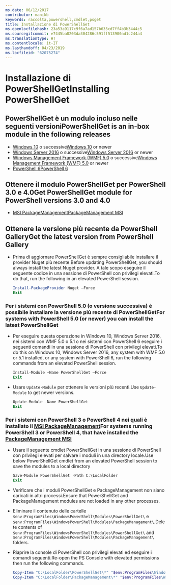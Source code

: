 ```yaml
---
ms.date: 06/12/2017
contributor: manikb
keywords: raccolta,powershell,cmdlet,psget
title: Installazione di PowerShellGet
ms.openlocfilehash: 23a53a9117c9f6a7ad157b635cd7ff4b3b3444c5
ms.sourcegitcommit: e7445ba8203da304286c591ff513900ad1c244a4
ms.translationtype: HT
ms.contentlocale: it-IT
ms.lasthandoff: 04/23/2019
ms.locfileid: "62075274"
---
```

# <a name="installing-powershellget"></a><span data-ttu-id="65092-103">Installazione di PowerShellGet</span><span class="sxs-lookup"><span data-stu-id="65092-103">Installing PowerShellGet</span></span>

## <a name="powershellget-is-an-in-box-module-in-the-following-releases"></a><span data-ttu-id="65092-104">PowerShellGet è un modulo incluso nelle seguenti versioni</span><span class="sxs-lookup"><span data-stu-id="65092-104">PowerShellGet is an in-box module in the following releases</span></span>

- <span data-ttu-id="65092-105">[Windows 10](https://www.microsoft.com/windows) o successive</span><span class="sxs-lookup"><span data-stu-id="65092-105">[Windows 10](https://www.microsoft.com/windows) or newer</span></span>
- <span data-ttu-id="65092-106">[Windows Server 2016](/windows-server/windows-server) o successive</span><span class="sxs-lookup"><span data-stu-id="65092-106">[Windows Server 2016](/windows-server/windows-server) or newer</span></span>
- <span data-ttu-id="65092-107">[Windows Management Framework (WMF) 5.0](https://www.microsoft.com/download/details.aspx?id=50395) o successive</span><span class="sxs-lookup"><span data-stu-id="65092-107">[Windows Management Framework (WMF) 5.0](https://www.microsoft.com/download/details.aspx?id=50395) or newer</span></span>
- [<span data-ttu-id="65092-108">PowerShell 6</span><span class="sxs-lookup"><span data-stu-id="65092-108">PowerShell 6</span></span>](https://github.com/PowerShell/PowerShell/releases)

## <a name="get-powershellget-module-for-powershell-versions-30-and-40"></a><span data-ttu-id="65092-109">Ottenere il modulo PowerShellGet per PowerShell 3.0 e 4.0</span><span class="sxs-lookup"><span data-stu-id="65092-109">Get PowerShellGet module for PowerShell versions 3.0 and 4.0</span></span>

- [<span data-ttu-id="65092-110">MSI PackageManagement</span><span class="sxs-lookup"><span data-stu-id="65092-110">PackageManagement MSI</span></span>](https://www.microsoft.com/download/details.aspx?id=51451)

## <a name="get-the-latest-version-from-powershell-gallery"></a><span data-ttu-id="65092-111">Ottenere la versione più recente da PowerShell Gallery</span><span class="sxs-lookup"><span data-stu-id="65092-111">Get the latest version from PowerShell Gallery</span></span>

- <span data-ttu-id="65092-112">Prima di aggiornare PowerShellGet è sempre consigliabile installare il provider Nuget più recente.</span><span class="sxs-lookup"><span data-stu-id="65092-112">Before updating PowerShellGet, you should always install the latest Nuget provider.</span></span> <span data-ttu-id="65092-113">A tale scopo eseguire il seguente codice in una sessione di PowerShell con privilegi elevati.</span><span class="sxs-lookup"><span data-stu-id="65092-113">To do that, run the following in an elevated PowerShell session.</span></span>

  ```powershell
  Install-PackageProvider Nuget –Force
  Exit
  ```

### <a name="for-systems-with-powershell-50-or-newer-you-can-install-the-latest-powershellget"></a><span data-ttu-id="65092-114">Per i sistemi con PowerShell 5.0 (o versione successiva) è possibile installare la versione più recente di PowerShellGet</span><span class="sxs-lookup"><span data-stu-id="65092-114">For systems with PowerShell 5.0 (or newer) you can install the latest PowerShellGet</span></span>

- <span data-ttu-id="65092-115">Per eseguire questa operazione in Windows 10, Windows Server 2016, nei sistemi con WMF 5.0 o 5.1 o nei sistemi con PowerShell 6 eseguire i seguenti comandi in una sessione di PowerShell con privilegi elevati.</span><span class="sxs-lookup"><span data-stu-id="65092-115">To do this on Windows 10, Windows Server 2016, any system with WMF 5.0 or 5.1 installed, or any system with PowerShell 6, run the following commands from an elevated PowerShell session.</span></span>

  ```powershell
  Install-Module –Name PowerShellGet –Force
  Exit
  ```

- <span data-ttu-id="65092-116">Usare `Update-Module` per ottenere le versioni più recenti.</span><span class="sxs-lookup"><span data-stu-id="65092-116">Use `Update-Module` to get newer versions.</span></span>

  ```powershell
  Update-Module -Name PowerShellGet
  Exit
  ```

### <a name="for-systems-running-powershell-3-or-powershell-4-that-have-installed-the-packagemanagement-msihttpswwwmicrosoftcomdownloaddetailsaspxid51451"></a><span data-ttu-id="65092-117">Per i sistemi con PowerShell 3 o PowerShell 4 nei quali è installato il [MSI PackageManagement](https://www.microsoft.com/download/details.aspx?id=51451)</span><span class="sxs-lookup"><span data-stu-id="65092-117">For systems running PowerShell 3 or PowerShell 4, that have installed the [PackageManagement MSI](https://www.microsoft.com/download/details.aspx?id=51451)</span></span>

- <span data-ttu-id="65092-118">Usare il seguente cmdlet PowerShellGet in una sessione di PowerShell con privilegi elevati per salvare i moduli in una directory locale.</span><span class="sxs-lookup"><span data-stu-id="65092-118">Use below PowerShellGet cmdlet from an elevated PowerShell session to save the modules to a local directory</span></span>

  ```powershell
  Save-Module PowerShellGet -Path C:\LocalFolder
  Exit
  ```

- <span data-ttu-id="65092-119">Verificare che i moduli PowerShellGet e PackageManagement non siano caricati in altri processi.</span><span class="sxs-lookup"><span data-stu-id="65092-119">Ensure that PowerShellGet and PackageManagement modules are not loaded in any other processes.</span></span>
- <span data-ttu-id="65092-120">Eliminare il contenuto delle cartelle `$env:ProgramFiles\WindowsPowerShell\Modules\PowerShellGet\` e `$env:ProgramFiles\WindowsPowerShell\Modules\PackageManagement\`.</span><span class="sxs-lookup"><span data-stu-id="65092-120">Delete contents of `$env:ProgramFiles\WindowsPowerShell\Modules\PowerShellGet\` and  `$env:ProgramFiles\WindowsPowerShell\Modules\PackageManagement\` folders.</span></span>
- <span data-ttu-id="65092-121">Riaprire la console di PowerShell con privilegi elevati ed eseguire i comandi seguenti.</span><span class="sxs-lookup"><span data-stu-id="65092-121">Re-open the PS Console with elevated permissions then run the following commands.</span></span>

  ```powershell
  Copy-Item "C:\LocalFolder\PowerShellGet\*" "$env:ProgramFiles\WindowsPowerShell\Modules\PowerShellGet\" -Recurse -Force
  Copy-Item "C:\LocalFolder\PackageManagement\*" "$env:ProgramFiles\WindowsPowerShell\Modules\PackageManagement\" -Recurse -Force
  ```
